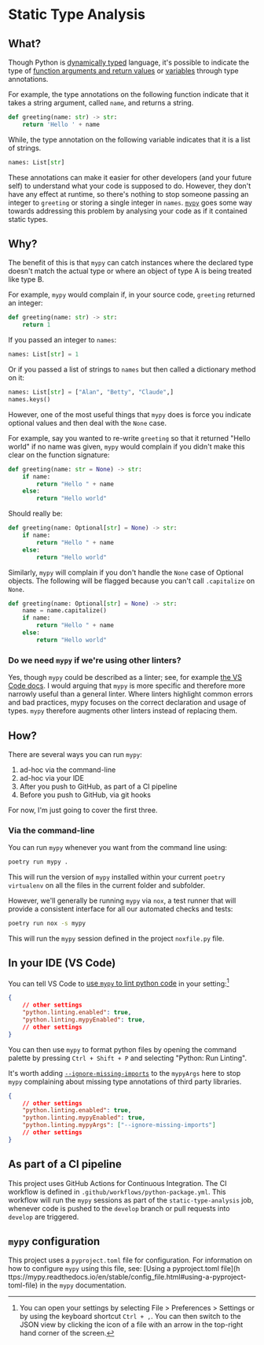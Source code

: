 # Static Type Analysis

## What?

Though Python is [dynamically typed](https://en.wikipedia.org/wiki/Type_system#DYNAMIC) language, it's possible to indicate the type of [function arguments and return values](https://peps.python.org/pep-0484/) or [variables](https://peps.python.org/pep-0526/) through type annotations.

For example, the type annotations on the following function indicate that it takes a string argument, called `name`, and returns a string.

```python
def greeting(name: str) -> str:
    return 'Hello ' + name
```

While, the type annotation on the following variable indicates that it is a list of strings.

```python
names: List[str]
```

These annotations can make it easier for other developers (and your future self) to understand what your code is supposed to do. However, they don't have any effect at runtime, so there's nothing to stop someone passing an integer to `greeting` or storing a single integer in `names`. [`mypy`](https://mypy.readthedocs.io/en/stable/#) goes some way towards addressing this problem by analysing your code as if it contained static types.

## Why?

The benefit of this is that `mypy` can catch instances where the declared type doesn't match the actual type or where an object of type A is being treated like type B.

For example, `mypy` would complain if, in your source code, `greeting` returned an integer:

```python
def greeting(name: str) -> str:
    return 1
```

If you passed an integer to `names`:

```python
names: List[str] = 1
```

Or if you passed a list of strings to `names` but then called a dictionary method on it:

```python
names: List[str] = ["Alan", "Betty", "Claude",]
names.keys()
```

However, one of the most useful things that `mypy` does is force you indicate optional values and then deal with the `None` case.

For example, say you wanted to re-write `greeting` so that it returned "Hello world" if no name was given, `mypy` would complain if you didn't make this clear on the function signature:

```python
def greeting(name: str = None) -> str:
    if name:
        return "Hello " + name
    else:
        return "Hello world" 
```

Should really be:

```python
def greeting(name: Optional[str] = None) -> str:
    if name:
        return "Hello " + name
    else:
        return "Hello world" 
```

Similarly, `mypy` will complain if you don't handle the `None` case of Optional objects. The following will be flagged because you can't call `.capitalize` on `None`.

```python
def greeting(name: Optional[str] = None) -> str:
    name = name.capitalize()
    if name:
        return "Hello " + name
    else:
        return "Hello world" 
```

### Do we need `mypy` if we're using other linters?

Yes, though `mypy` could be described as a linter; see, for example [the VS Code docs](https://code.visualstudio.com/docs/python/linting#_mypy). I would arguing that `mypy` is more specific and therefore more narrowly useful than a general linter. Where linters highlight common errors and bad practices, mypy focuses on the correct declaration and usage of types. `mypy` therefore augments other linters instead of replacing them.

## How?

There are several ways you can run `mypy`:

1. ad-hoc via the command-line
1. ad-hoc via your IDE
1. After you push to GitHub, as part of a CI pipeline
1. Before you push to GitHub, via git hooks

For now, I'm just going to cover the first three.

### Via the command-line

You can run `mypy` whenever you want from the command line using:

```sh
poetry run mypy .
```

This will run the version of `mypy` installed within your current `poetry virtualenv` on all the files in the current folder and subfolder.

However, we'll generally be running `mypy` via `nox`, a test runner that will provide a consistent interface for all our automated checks and tests:

```sh
poetry run nox -s mypy
```

This will run the `mypy` session defined in the project `noxfile.py` file.

## In your IDE (VS Code)

You can tell VS Code to [use `mypy` to lint python code](https://code.visualstudio.com/docs/python/linting#_mypy) in your setting:[^1]

```json
{
    // other settings
    "python.linting.enabled": true,
    "python.linting.mypyEnabled": true,
    // other settings
}
```

You can then use `mypy` to format python files by opening the command palette by pressing `Ctrl + Shift + P` and selecting "Python: Run Linting".

It's worth adding [`--ignore-missing-imports`](https://mypy.readthedocs.io/en/stable/command_line.html#cmdoption-mypy-ignore-missing-imports) to the `mypyArgs` here to stop `mypy` complaining about missing type annotations of third party libraries.

```json
{
    // other settings
    "python.linting.enabled": true,
    "python.linting.mypyEnabled": true,
    "python.linting.mypyArgs": ["--ignore-missing-imports"]
    // other settings
}
```

## As part of a CI pipeline

This project uses GitHub Actions for Continuous Integration. The CI workflow is defined in `.github/workflows/python-package.yml`. This workflow will run the `mypy` sessions as part of the `static-type-analysis` job, whenever code is pushed to the `develop` branch or pull requests into `develop` are triggered.

[^1]: You can open your settings by selecting File > Preferences > Settings or by using the keyboard shortcut `Ctrl + ,`. You can then switch to the JSON view by clicking the icon of a file with an arrow in the top-right hand corner of the screen.

## `mypy` configuration

This project uses a `pyproject.toml` file for configuration. For information on how to configure `mypy` using this file,
see: [Using a pyproject.toml file](h
ttps://mypy.readthedocs.io/en/stable/config_file.html#using-a-pyproject-toml-file) in the `mypy` documentation.
